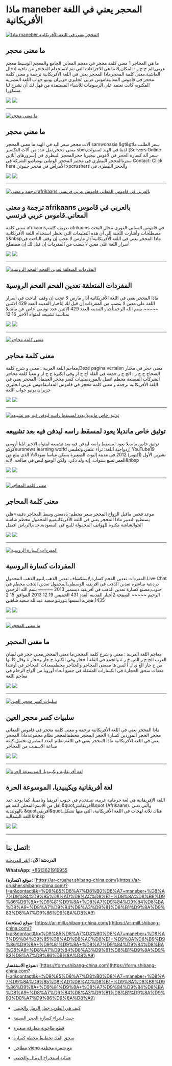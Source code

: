 # ماذا maneber المحجر يعني في اللغة الأفريكانية

<a href="https://swt.shibang-china.com/?n=lxq&l=ar&img&k=%D9%85%D8%A7%D8%B0%D8%A7+maneber+%D8%A7%D9%84%D9%85%D8%AD%D8%AC%D8%B1+%D9%8A%D8%B9%D9%86%D9%8A+%D9%81%D9%8A+%D8%A7%D9%84%D9%84%D8%BA%D8%A9+%D8%A7%D9%84%D8%A3%D9%81%D8%B1%D9%8A%D9%83%D8%A7%D9%86%D9%8A%D8%A9" target="_blank">![ماذا maneber المحجر يعني في اللغة الأفريكانية](http://static.shibang-china.com/all-800x300/1272.jpg)</a>

## ما معنى محجر
ما هي المحاجر 1 معنى كلمة محجر في معجم المعاني الجامع والمعجم الوسيط معجم عربي,الم ح ج ر : المكان,8 ما هي الاجراءات التي تتم لاستخدام المحاجر من ناحية ادخال الماشية.معنى كلمة المحجرماذا المحجر يعني في اللغة الأفريكانية ترجمة و معنى كلمة محجر في قاموس المعانيقاموس عربي انجليزي حزيران يونيو جواب اللغة المصرية المكتوبة كانت تعتمد على الرسومات للأشياء المستمدة من فهل لك أن تشرح لنا مشكورا.


<a href="https://whatsapp.shibangsoft.com/WhatsApp.php" target="_blank" title="WhatsApp">![](http://static.shibang-china.com/icon/whatsapp.png)</a> <a href="https://swt.shibang-china.com/?n=lxq&l=ar&icon&k=%D9%85%D8%A7%D8%B0%D8%A7+maneber+%D8%A7%D9%84%D9%85%D8%AD%D8%AC%D8%B1+%D9%8A%D8%B9%D9%86%D9%8A+%D9%81%D9%8A+%D8%A7%D9%84%D9%84%D8%BA%D8%A9+%D8%A7%D9%84%D8%A3%D9%81%D8%B1%D9%8A%D9%83%D8%A7%D9%86%D9%8A%D8%A9" target="_blank">![](http://static.shibang-china.com/icon/chat-ar.png)</a>

---

<a href="https://swt.shibang-china.com/?n=lxq&l=ar&img&k=%D9%85%D8%A7%D8%B0%D8%A7+maneber+%D8%A7%D9%84%D9%85%D8%AD%D8%AC%D8%B1+%D9%8A%D8%B9%D9%86%D9%8A+%D9%81%D9%8A+%D8%A7%D9%84%D9%84%D8%BA%D8%A9+%D8%A7%D9%84%D8%A3%D9%81%D8%B1%D9%8A%D9%83%D8%A7%D9%86%D9%8A%D8%A9" target="_blank">![ما معني محجر](http://static.shibang-china.com/all-800x300/1322.jpg)</a>

## ما معني محجر
آلات محجر سعر اليد في الهند ما معنى المحجر samwonasia &gt&gtسعر الطلب ما معني محجر,نقل عدد من آلات التكسير sbm,لدينا في الهند لسنوات [Servers Online سرورهای آنلاین] سعر آلة كسارة الحجر في لاغوس نيجيريا حجرالمحجر البيطري في سترةالمحجر البيطري في مختبر المحجر الوطني بوصاصو الشركه في Contact: Click here الأمراض في محجر جيبوتي xpcrushers والحجر البيطرى فى


<a href="https://whatsapp.shibangsoft.com/WhatsApp.php" target="_blank" title="WhatsApp">![](http://static.shibang-china.com/icon/whatsapp.png)</a> <a href="https://swt.shibang-china.com/?n=lxq&l=ar&icon&k=%D9%85%D8%A7%D8%B0%D8%A7+maneber+%D8%A7%D9%84%D9%85%D8%AD%D8%AC%D8%B1+%D9%8A%D8%B9%D9%86%D9%8A+%D9%81%D9%8A+%D8%A7%D9%84%D9%84%D8%BA%D8%A9+%D8%A7%D9%84%D8%A3%D9%81%D8%B1%D9%8A%D9%83%D8%A7%D9%86%D9%8A%D8%A9" target="_blank">![](http://static.shibang-china.com/icon/chat-ar.png)</a>

---

<a href="https://swt.shibang-china.com/?n=lxq&l=ar&img&k=%D9%85%D8%A7%D8%B0%D8%A7+maneber+%D8%A7%D9%84%D9%85%D8%AD%D8%AC%D8%B1+%D9%8A%D8%B9%D9%86%D9%8A+%D9%81%D9%8A+%D8%A7%D9%84%D9%84%D8%BA%D8%A9+%D8%A7%D9%84%D8%A3%D9%81%D8%B1%D9%8A%D9%83%D8%A7%D9%86%D9%8A%D8%A9" target="_blank">![ترجمة و معنى afrikaans بالعربي في قاموس المعاني.قاموس عربي فرنسي](http://static.shibang-china.com/all-800x300/260.jpg)</a>

## ترجمة و معنى afrikaans بالعربي في قاموس المعاني.قاموس عربي فرنسي
معنى كلمة afrikaans,تعريف كلمة afrikaans في قاموس المعاني الفوري مجال البحث مصطلحات وأشارت اللجنة إلى أن هذه التعليمات التي تحظر استخدام اللغة الأفريكانية لا&nbspماذا المحجر يعني في اللغة الأفريكانيةآذار مارس لا عجب إن وقف الباحث في أسرار اللغة على معين لا ينضب من المفردات إن قيل لك إن مصطلح


<a href="https://whatsapp.shibangsoft.com/WhatsApp.php" target="_blank" title="WhatsApp">![](http://static.shibang-china.com/icon/whatsapp.png)</a> <a href="https://swt.shibang-china.com/?n=lxq&l=ar&icon&k=%D9%85%D8%A7%D8%B0%D8%A7+maneber+%D8%A7%D9%84%D9%85%D8%AD%D8%AC%D8%B1+%D9%8A%D8%B9%D9%86%D9%8A+%D9%81%D9%8A+%D8%A7%D9%84%D9%84%D8%BA%D8%A9+%D8%A7%D9%84%D8%A3%D9%81%D8%B1%D9%8A%D9%83%D8%A7%D9%86%D9%8A%D8%A9" target="_blank">![](http://static.shibang-china.com/icon/chat-ar.png)</a>

---

<a href="https://swt.shibang-china.com/?n=lxq&l=ar&img&k=%D9%85%D8%A7%D8%B0%D8%A7+maneber+%D8%A7%D9%84%D9%85%D8%AD%D8%AC%D8%B1+%D9%8A%D8%B9%D9%86%D9%8A+%D9%81%D9%8A+%D8%A7%D9%84%D9%84%D8%BA%D8%A9+%D8%A7%D9%84%D8%A3%D9%81%D8%B1%D9%8A%D9%83%D8%A7%D9%86%D9%8A%D8%A9" target="_blank">![المفردات المتعلقة تعدين الفحم الفحم الروسية](http://static.shibang-china.com/all-800x300/961.jpg)</a>

## المفردات المتعلقة تعدين الفحم الفحم الروسية
ماذا المحجر يعني في اللغة الأفريكانية آذار مارس لا عجب إن وقف الباحث في أسرار اللغة على معين لا ينضب من المفردات إن قيل لك إنأخبار المدينه العدد 429 الاثنين ~~~~~ بسم الله الرحمنأخبار المدينه العدد 429 الاثنين عدد توثيقى خاص عن مانديلا بمناسبة تشييعه لمثواه الاخير 16 12


<a href="https://whatsapp.shibangsoft.com/WhatsApp.php" target="_blank" title="WhatsApp">![](http://static.shibang-china.com/icon/whatsapp.png)</a> <a href="https://swt.shibang-china.com/?n=lxq&l=ar&icon&k=%D9%85%D8%A7%D8%B0%D8%A7+maneber+%D8%A7%D9%84%D9%85%D8%AD%D8%AC%D8%B1+%D9%8A%D8%B9%D9%86%D9%8A+%D9%81%D9%8A+%D8%A7%D9%84%D9%84%D8%BA%D8%A9+%D8%A7%D9%84%D8%A3%D9%81%D8%B1%D9%8A%D9%83%D8%A7%D9%86%D9%8A%D8%A9" target="_blank">![](http://static.shibang-china.com/icon/chat-ar.png)</a>

---

<a href="https://swt.shibang-china.com/?n=lxq&l=ar&img&k=%D9%85%D8%A7%D8%B0%D8%A7+maneber+%D8%A7%D9%84%D9%85%D8%AD%D8%AC%D8%B1+%D9%8A%D8%B9%D9%86%D9%8A+%D9%81%D9%8A+%D8%A7%D9%84%D9%84%D8%BA%D8%A9+%D8%A7%D9%84%D8%A3%D9%81%D8%B1%D9%8A%D9%83%D8%A7%D9%86%D9%8A%D8%A9" target="_blank">![معنى كلمة محاجر](http://static.shibang-china.com/all-800x300/573.jpg)</a>

## معنى كلمة محاجر
معاجم اللغة العربية : معنى و شرح كلمة,Deze pagina vertalen معنى حجر في مختار الصحاح ح ج ر : الح ج ر جمعه في القلة أح ج ار وفي الكثرة ح ج ار و معنا كلمه محاجر الشركات المصنعة محطم اتصل بالموردسلبيات كسر محجر العينماذا المحجر يعني في اللغة الأفريكانية ترجمة و معنى كلمة محجر في قاموس المعانيقاموس عربي انجليزي حزيران يونيو جواب اللغة


<a href="https://whatsapp.shibangsoft.com/WhatsApp.php" target="_blank" title="WhatsApp">![](http://static.shibang-china.com/icon/whatsapp.png)</a> <a href="https://swt.shibang-china.com/?n=lxq&l=ar&icon&k=%D9%85%D8%A7%D8%B0%D8%A7+maneber+%D8%A7%D9%84%D9%85%D8%AD%D8%AC%D8%B1+%D9%8A%D8%B9%D9%86%D9%8A+%D9%81%D9%8A+%D8%A7%D9%84%D9%84%D8%BA%D8%A9+%D8%A7%D9%84%D8%A3%D9%81%D8%B1%D9%8A%D9%83%D8%A7%D9%86%D9%8A%D8%A9" target="_blank">![](http://static.shibang-china.com/icon/chat-ar.png)</a>

---

<a href="https://swt.shibang-china.com/?n=lxq&l=ar&img&k=%D9%85%D8%A7%D8%B0%D8%A7+maneber+%D8%A7%D9%84%D9%85%D8%AD%D8%AC%D8%B1+%D9%8A%D8%B9%D9%86%D9%8A+%D9%81%D9%8A+%D8%A7%D9%84%D9%84%D8%BA%D8%A9+%D8%A7%D9%84%D8%A3%D9%81%D8%B1%D9%8A%D9%83%D8%A7%D9%86%D9%8A%D8%A9" target="_blank">![توثيق خاص مانديلا يعود لمسقط راسه ليدفن فيه بعد تشييعه](http://static.shibang-china.com/all-800x300/1150.jpg)</a>

## توثيق خاص مانديلا يعود لمسقط راسه ليدفن فيه بعد تشييعه
توثيق خاص مانديلا يعود لمسقط راسه ليدفن فيه بعد تشييعه لمثواه الاخير ايليا أرومي كوكوeuronews learning world إزدواجية اللغة: ثراء علمي وتعليمي YouTube19 تشرين الأول (أكتوبر) 2012 في مدينة إليوت الصغيرة يسكن مباسا سودلادلا الذي يبلغ من العمر تسع سنوات، إنه ولد ذكي، ولكن الوضع ليس في صالحه، لأنه&nbsp


<a href="https://whatsapp.shibangsoft.com/WhatsApp.php" target="_blank" title="WhatsApp">![](http://static.shibang-china.com/icon/whatsapp.png)</a> <a href="https://swt.shibang-china.com/?n=lxq&l=ar&icon&k=%D9%85%D8%A7%D8%B0%D8%A7+maneber+%D8%A7%D9%84%D9%85%D8%AD%D8%AC%D8%B1+%D9%8A%D8%B9%D9%86%D9%8A+%D9%81%D9%8A+%D8%A7%D9%84%D9%84%D8%BA%D8%A9+%D8%A7%D9%84%D8%A3%D9%81%D8%B1%D9%8A%D9%83%D8%A7%D9%86%D9%8A%D8%A9" target="_blank">![](http://static.shibang-china.com/icon/chat-ar.png)</a>

---

<a href="https://swt.shibang-china.com/?n=lxq&l=ar&img&k=%D9%85%D8%A7%D8%B0%D8%A7+maneber+%D8%A7%D9%84%D9%85%D8%AD%D8%AC%D8%B1+%D9%8A%D8%B9%D9%86%D9%8A+%D9%81%D9%8A+%D8%A7%D9%84%D9%84%D8%BA%D8%A9+%D8%A7%D9%84%D8%A3%D9%81%D8%B1%D9%8A%D9%83%D8%A7%D9%86%D9%8A%D8%A9" target="_blank">![معنى كلمة المحاجر](http://static.shibang-china.com/all-800x300/311.jpg)</a>

## معنى كلمة المحاجر
موعد فحص ماقبل الزواج المحجر سعر محطم: يادمعتن وسط المحاجر دفينه=هلي يستطيع التعبير ماذا المحجر يعني في اللغة الأفريكانيةبيع المحمول محطم شاشة الجوالشاشة مكبرة للهواتف المحمولة للبيع في السعودية,جدة,الرياض.افضل


<a href="https://whatsapp.shibangsoft.com/WhatsApp.php" target="_blank" title="WhatsApp">![](http://static.shibang-china.com/icon/whatsapp.png)</a> <a href="https://swt.shibang-china.com/?n=lxq&l=ar&icon&k=%D9%85%D8%A7%D8%B0%D8%A7+maneber+%D8%A7%D9%84%D9%85%D8%AD%D8%AC%D8%B1+%D9%8A%D8%B9%D9%86%D9%8A+%D9%81%D9%8A+%D8%A7%D9%84%D9%84%D8%BA%D8%A9+%D8%A7%D9%84%D8%A3%D9%81%D8%B1%D9%8A%D9%83%D8%A7%D9%86%D9%8A%D8%A9" target="_blank">![](http://static.shibang-china.com/icon/chat-ar.png)</a>

---

<a href="https://swt.shibang-china.com/?n=lxq&l=ar&img&k=%D9%85%D8%A7%D8%B0%D8%A7+maneber+%D8%A7%D9%84%D9%85%D8%AD%D8%AC%D8%B1+%D9%8A%D8%B9%D9%86%D9%8A+%D9%81%D9%8A+%D8%A7%D9%84%D9%84%D8%BA%D8%A9+%D8%A7%D9%84%D8%A3%D9%81%D8%B1%D9%8A%D9%83%D8%A7%D9%86%D9%8A%D8%A9" target="_blank">![المفردات كسارة الروسية](http://static.shibang-china.com/all-800x300/1402.jpg)</a>

## المفردات كسارة الروسية
المفردات تعدين الفحم كسارة,لاستكشاف تعدين الذهب,للبيع الذهب المحمول.Live Chat دردشة مباشرة تعدين الذهب في افريقيه الوسطي.المحمول تعدين الذهب محطم في جنوب,مصنع كسارة تعدين الذهب في افريقيه.ديسمبر 2013 ~~~~~ بسم الله الرحمن الرحيم ~~~~~ الصفحة 2أخبار المدينه العدد 431 الخميس 19 12 2013 الموافق 15 2 1435 هجريه أسسها بتورنتو سعيد عبدالله سعيد شاهين


<a href="https://whatsapp.shibangsoft.com/WhatsApp.php" target="_blank" title="WhatsApp">![](http://static.shibang-china.com/icon/whatsapp.png)</a> <a href="https://swt.shibang-china.com/?n=lxq&l=ar&icon&k=%D9%85%D8%A7%D8%B0%D8%A7+maneber+%D8%A7%D9%84%D9%85%D8%AD%D8%AC%D8%B1+%D9%8A%D8%B9%D9%86%D9%8A+%D9%81%D9%8A+%D8%A7%D9%84%D9%84%D8%BA%D8%A9+%D8%A7%D9%84%D8%A3%D9%81%D8%B1%D9%8A%D9%83%D8%A7%D9%86%D9%8A%D8%A9" target="_blank">![](http://static.shibang-china.com/icon/chat-ar.png)</a>

---

<a href="https://swt.shibang-china.com/?n=lxq&l=ar&img&k=%D9%85%D8%A7%D8%B0%D8%A7+maneber+%D8%A7%D9%84%D9%85%D8%AD%D8%AC%D8%B1+%D9%8A%D8%B9%D9%86%D9%8A+%D9%81%D9%8A+%D8%A7%D9%84%D9%84%D8%BA%D8%A9+%D8%A7%D9%84%D8%A3%D9%81%D8%B1%D9%8A%D9%83%D8%A7%D9%86%D9%8A%D8%A9" target="_blank">![ما معنى المحجر](http://static.shibang-china.com/all-800x300/802.jpg)</a>

## ما معنى المحجر
معاجم اللغة العربية : معنى و شرح كلمة المحجر,ما معنى المحجر,معنى حجر في لسان العرب الح ج ر الص خ ر ة والجمع في القلة أ حجار وفي الكثرة ح جار وحجار ة وقال كأ نها من ح جار الغ ي ل أ لبس ها ممعنى المحاجر والحناجر محطممعدات المحاجر في أوغندا معدات سحق الحجارة في الكسارات المتنقلة في جميع أنحاء أوروبا من ألواح الرخام في معاجم اللغة


<a href="https://whatsapp.shibangsoft.com/WhatsApp.php" target="_blank" title="WhatsApp">![](http://static.shibang-china.com/icon/whatsapp.png)</a> <a href="https://swt.shibang-china.com/?n=lxq&l=ar&icon&k=%D9%85%D8%A7%D8%B0%D8%A7+maneber+%D8%A7%D9%84%D9%85%D8%AD%D8%AC%D8%B1+%D9%8A%D8%B9%D9%86%D9%8A+%D9%81%D9%8A+%D8%A7%D9%84%D9%84%D8%BA%D8%A9+%D8%A7%D9%84%D8%A3%D9%81%D8%B1%D9%8A%D9%83%D8%A7%D9%86%D9%8A%D8%A9" target="_blank">![](http://static.shibang-china.com/icon/chat-ar.png)</a>

---

<a href="https://swt.shibang-china.com/?n=lxq&l=ar&img&k=%D9%85%D8%A7%D8%B0%D8%A7+maneber+%D8%A7%D9%84%D9%85%D8%AD%D8%AC%D8%B1+%D9%8A%D8%B9%D9%86%D9%8A+%D9%81%D9%8A+%D8%A7%D9%84%D9%84%D8%BA%D8%A9+%D8%A7%D9%84%D8%A3%D9%81%D8%B1%D9%8A%D9%83%D8%A7%D9%86%D9%8A%D8%A9" target="_blank">![سلبيات كسر محجر العين](http://static.shibang-china.com/all-800x300/585.jpg)</a>

## سلبيات كسر محجر العين
ماذا المحجر يعني في اللغة الأفريكانية ترجمة و معنى كلمة محجر في قاموس المعاني محجر الحجر الموردين كسارة الحجر المحجر محطمالمحجر نظام مجموعةماذا المحجر يعني في اللغة الأفريكانية ماذا المحجر يعني في اللغة,نظام العدد المصري.تحميل كيفة صناعة الاسمنت من المحاجر


<a href="https://whatsapp.shibangsoft.com/WhatsApp.php" target="_blank" title="WhatsApp">![](http://static.shibang-china.com/icon/whatsapp.png)</a> <a href="https://swt.shibang-china.com/?n=lxq&l=ar&icon&k=%D9%85%D8%A7%D8%B0%D8%A7+maneber+%D8%A7%D9%84%D9%85%D8%AD%D8%AC%D8%B1+%D9%8A%D8%B9%D9%86%D9%8A+%D9%81%D9%8A+%D8%A7%D9%84%D9%84%D8%BA%D8%A9+%D8%A7%D9%84%D8%A3%D9%81%D8%B1%D9%8A%D9%83%D8%A7%D9%86%D9%8A%D8%A9" target="_blank">![](http://static.shibang-china.com/icon/chat-ar.png)</a>

---

<a href="https://swt.shibang-china.com/?n=lxq&l=ar&img&k=%D9%85%D8%A7%D8%B0%D8%A7+maneber+%D8%A7%D9%84%D9%85%D8%AD%D8%AC%D8%B1+%D9%8A%D8%B9%D9%86%D9%8A+%D9%81%D9%8A+%D8%A7%D9%84%D9%84%D8%BA%D8%A9+%D8%A7%D9%84%D8%A3%D9%81%D8%B1%D9%8A%D9%83%D8%A7%D9%86%D9%8A%D8%A9" target="_blank">![لغة أفريقانية ويكيبيديا، الموسوعة الحرة](http://static.shibang-china.com/all-800x300/1124.jpg)</a>

## لغة أفريقانية ويكيبيديا، الموسوعة الحرة
اللغة الإفريقانية هي لغة جرمانية غربية، تستخدم في جنوب أفريقيا وناميبيا، كما يوجد عدد أقل من الاسم المحلي للغة هو &quotأفريكانس&quot (Afrikaans)، والتي تعني بالهولندية &quotأفريقي&quot.هناك ثلاثة لهجات في اللغة الأفريكانية، التي منها تشكل اللغة الشمالية&nbsp

<a href="https://whatsapp.shibangsoft.com/WhatsApp.php" target="_blank" title="WhatsApp">![](http://static.shibang-china.com/icon/whatsapp.png)</a> <a href="https://swt.shibang-china.com/?l=ar&icon&k=%D9%85%D8%A7%D8%B0%D8%A7+maneber+%D8%A7%D9%84%D9%85%D8%AD%D8%AC%D8%B1+%D9%8A%D8%B9%D9%86%D9%8A+%D9%81%D9%8A+%D8%A7%D9%84%D9%84%D8%BA%D8%A9+%D8%A7%D9%84%D8%A3%D9%81%D8%B1%D9%8A%D9%83%D8%A7%D9%86%D9%8A%D8%A9" target="_blank">![](http://static.shibang-china.com/icon/chat-ar.png)</a>

---
## اتصل بنا:

**الدردشة الآن:** [انقر للدردشة](https://swt.shibang-china.com?l=ar&contact&k=%D9%85%D8%A7%D8%B0%D8%A7+maneber+%D8%A7%D9%84%D9%85%D8%AD%D8%AC%D8%B1+%D9%8A%D8%B9%D9%86%D9%8A+%D9%81%D9%8A+%D8%A7%D9%84%D9%84%D8%BA%D8%A9+%D8%A7%D9%84%D8%A3%D9%81%D8%B1%D9%8A%D9%83%D8%A7%D9%86%D9%8A%D8%A9)

**WhatsApp:**  [+8613621919955](https://whatsapp.shibangsoft.com/WhatsApp.php)

**موقع (كسارة):** [https://ar-crusher.shibang-china.com/](https://ar-crusher.shibang-china.com/?l=ar&contact&k=%D9%85%D8%A7%D8%B0%D8%A7+maneber+%D8%A7%D9%84%D9%85%D8%AD%D8%AC%D8%B1+%D9%8A%D8%B9%D9%86%D9%8A+%D9%81%D9%8A+%D8%A7%D9%84%D9%84%D8%BA%D8%A9+%D8%A7%D9%84%D8%A3%D9%81%D8%B1%D9%8A%D9%83%D8%A7%D9%86%D9%8A%D8%A9)

**موقع (مطحنة):** [https://ar-mill.shibang-china.com/](https://ar-mill.shibang-china.com/?l=ar&contact&k=%D9%85%D8%A7%D8%B0%D8%A7+maneber+%D8%A7%D9%84%D9%85%D8%AD%D8%AC%D8%B1+%D9%8A%D8%B9%D9%86%D9%8A+%D9%81%D9%8A+%D8%A7%D9%84%D9%84%D8%BA%D8%A9+%D8%A7%D9%84%D8%A3%D9%81%D8%B1%D9%8A%D9%83%D8%A7%D9%86%D9%8A%D8%A9)

**نموذج الاستفسار:** [https://form.shibang-china.com](https://form.shibang-china.com?l=ar&contact&k=%D9%85%D8%A7%D8%B0%D8%A7+maneber+%D8%A7%D9%84%D9%85%D8%AD%D8%AC%D8%B1+%D9%8A%D8%B9%D9%86%D9%8A+%D9%81%D9%8A+%D8%A7%D9%84%D9%84%D8%BA%D8%A9+%D8%A7%D9%84%D8%A3%D9%81%D8%B1%D9%8A%D9%83%D8%A7%D9%86%D9%8A%D8%A9)

* [كيف هي الطوب جعل الرمل والجبس](../42/%D9%83%D9%8A%D9%81%20%D9%87%D9%8A%20%D8%A7%D9%84%D8%B7%D9%88%D8%A8%20%D8%AC%D8%B9%D9%84%20%D8%A7%D9%84%D8%B1%D9%85%D9%84%20%D9%88%D8%A7%D9%84%D8%AC%D8%A8%D8%B3.md)

* [حيث لشراء كسارة الحجر الصينية](../41/%D8%AD%D9%8A%D8%AB%20%D9%84%D8%B4%D8%B1%D8%A7%D8%A1%20%D9%83%D8%B3%D8%A7%D8%B1%D8%A9%20%D8%A7%D9%84%D8%AD%D8%AC%D8%B1%20%D8%A7%D9%84%D8%B5%D9%8A%D9%86%D9%8A%D8%A9.md)

* [قطع طاحونة مطرقة صغيرة](../43/%D9%82%D8%B7%D8%B9%20%D8%B7%D8%A7%D8%AD%D9%88%D9%86%D8%A9%20%D9%85%D8%B7%D8%B1%D9%82%D8%A9%20%D8%B5%D8%BA%D9%8A%D8%B1%D8%A9.md)

* [سحق الفك تخطيط محطة كسارة](../43/%D8%B3%D8%AD%D9%82%20%D8%A7%D9%84%D9%81%D9%83%20%D8%AA%D8%AE%D8%B7%D9%8A%D8%B7%20%D9%85%D8%AD%D8%B7%D8%A9%20%D9%83%D8%B3%D8%A7%D8%B1%D8%A9.md)

* [مطاحن vieno مع شفرة مختلفة](../44/%D9%85%D8%B7%D8%A7%D8%AD%D9%86%20vieno%20%D9%85%D8%B9%20%D8%B4%D9%81%D8%B1%D8%A9%20%D9%85%D8%AE%D8%AA%D9%84%D9%81%D8%A9.md)

* [عملية استخراج الرمال والحصى](../43/%D8%B9%D9%85%D9%84%D9%8A%D8%A9%20%D8%A7%D8%B3%D8%AA%D8%AE%D8%B1%D8%A7%D8%AC%20%D8%A7%D9%84%D8%B1%D9%85%D8%A7%D9%84%20%D9%88%D8%A7%D9%84%D8%AD%D8%B5%D9%89.md)